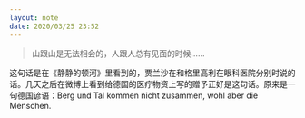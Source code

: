 ```yaml
---
layout: note
date: 2020/03/25 23:52
---
```

> 山跟山是无法相会的，人跟人总有见面的时候……

这句话是在《静静的顿河》里看到的，贾兰沙在和格里高利在眼科医院分别时说的话。几天之后在微博上看到给德国的医疗物资上写的赠予正好是这句话。原来是一句德国谚语：Berg und Tal kommen nicht zusammen, wohl aber die Menschen.
